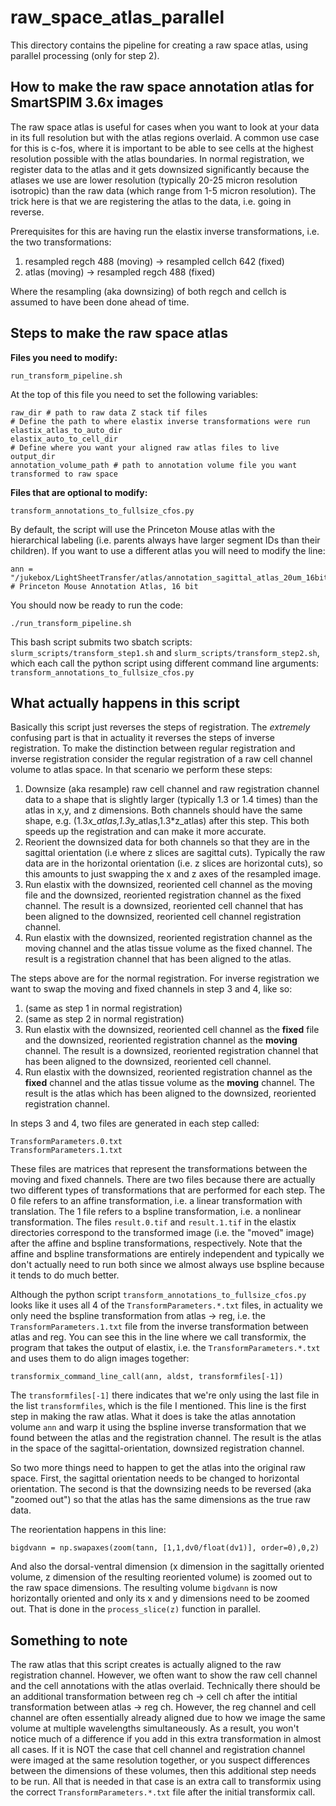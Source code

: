 # raw_space_atlas_parallel
This directory contains the pipeline for creating a raw space atlas, using parallel processing (only for step 2).

## How to make the raw space annotation atlas for SmartSPIM 3.6x images

The raw space atlas is useful for cases when you want to look at your data in its full resolution but with the atlas regions overlaid. A common use case for this is c-fos, where it is important to be able to see cells at the highest resolution possible with the atlas boundaries. In normal registration, we register data to the atlas and it gets downsized significantly because the atlases we use are lower resolution (typically 20-25 micron resolution isotropic) than the raw data (which range from 1-5 micron resolution). The trick here is that we are registering the atlas to the data, i.e. going in reverse.

Prerequisites for this are having run the elastix inverse transformations, i.e. the two transformations:
1. resampled regch 488 (moving) -> resampled cellch 642 (fixed)
2. atlas (moving) -> resampled regch 488 (fixed)

Where the resampling (aka downsizing) of both regch and cellch is assumed to have been done ahead of time.

## Steps to make the raw space atlas

**Files you need to modify:**

`run_transform_pipeline.sh`

At the top of this file you need to set the following variables:
```
raw_dir # path to raw data Z stack tif files
# Define the path to where elastix inverse transformations were run
elastix_atlas_to_auto_dir
elastix_auto_to_cell_dir
# Define where you want your aligned raw atlas files to live
output_dir 
annotation_volume_path # path to annotation volume file you want transformed to raw space
```

**Files that are optional to modify:**

`transform_annotations_to_fullsize_cfos.py`

By default, the script will use the Princeton Mouse atlas with the hierarchical labeling (i.e. parents always have larger segment IDs than their children). If you want to use a different atlas you will need to modify the line:

```
ann = "/jukebox/LightSheetTransfer/atlas/annotation_sagittal_atlas_20um_16bit_hierarch_labels.tif" # Princeton Mouse Annotation Atlas, 16 bit
```

You should now be ready to run the code:

`./run_transform_pipeline.sh`

This bash script submits two sbatch scripts: `slurm_scripts/transform_step1.sh` and `slurm_scripts/transform_step2.sh`, which each call the python script using different command line arguments: `transform_annotations_to_fullsize_cfos.py`

## What actually happens in this script

Basically this script just reverses the steps of registration. The *extremely* confusing part is that in actuality it reverses the steps of inverse registration. To make the distinction between regular registration and inverse registration consider the regular registration of a raw cell channel volume to atlas space. In that scenario we perform these steps:

1. Downsize (aka resample) raw cell channel and raw registration channel data to a shape that is slightly larger (typically 1.3 or 1.4 times) than the atlas in x,y, and z dimensions. Both channels should have the same shape, e.g. (1.3*x_atlas,1.3*y_atlas,1.3*z_atlas) after this step. This both speeds up the registration and can make it more accurate.
2. Reorient the downsized data for both channels so that they are in the sagittal orientation (i.e where z slices are sagittal cuts). Typically the raw data are in the horizontal orientation (i.e. z slices are horizontal cuts), so this amounts to just swapping the x and z axes of the resampled image.
3. Run elastix with the downsized, reoriented cell channel as the moving file and the downsized, reoriented registration channel as the fixed channel. The result is a downsized, reoriented cell channel that has been aligned to the downsized, reoriented cell channel registration channel.
4. Run elastix with the downsized, reoriented registration channel as the moving channel and the atlas tissue volume as the fixed channel. The result is a registration channel that has been aligned to the atlas.

The steps above are for the normal registration. For inverse registration we want to swap the moving and fixed channels in step 3 and 4, like so:
1. (same as step 1 in normal registration)
2. (same as step 2 in normal registration)  
3. Run elastix with the downsized, reoriented cell channel as the **fixed** file and the downsized, reoriented registration channel as the **moving** channel. The result is a downsized, reoriented registration channel that has been aligned to the downsized, reoriented cell channel.
4. Run elastix with the downsized, reoriented registration channel as the **fixed** channel and the atlas tissue volume as the **moving** channel. The result is the atlas which has been aligned to the downsized, reoriented registration channel.

In steps 3 and 4, two files are generated in each step called:
```
TransformParameters.0.txt
TransformParameters.1.txt
```
These files are matrices that represent the transformations between the moving and fixed channels. There are two files because there are actually two different types of transformations that are performed for each step. The 0 file refers to an affine transformation, i.e. a linear transformation with translation. The 1 file refers to a bspline transformation, i.e. a nonlinear transformation. The files `result.0.tif` and `result.1.tif` in the elastix directories correspond to the transformed image (i.e. the "moved" image) after the affine and bspline transformations, respectively. Note that the affine and bspline transformations are entirely independent and typically we don't actually need to run both since we almost always use bspline because it tends to do much better.

Although the python script `transform_annotations_to_fullsize_cfos.py` looks like it uses all 4 of the `TransformParameters.*.txt` files, in actuality we only need the bspline transformation from atlas -> reg, i.e. the `TransformParameters.1.txt` file from the inverse transformation between atlas and reg. You can see this in the line where we call transformix, the program that takes the output of elastix, i.e. the `TransformParameters.*.txt` and uses them to do align images together:  
```
transformix_command_line_call(ann, aldst, transformfiles[-1])
```
The `transformfiles[-1]` there indicates that we're only using the last file in the list `transformfiles`, which is the file I mentioned. This line is the first step in making the raw atlas. What it does is take the atlas annotation volume `ann` and warp it using the bspline inverse transformation that we found between the atlas and the registration channel. The result is the atlas in the space of the sagittal-orientation, downsized registration channel.

So two more things need to happen to get the atlas into the original raw space. First, the sagittal orientation needs to be changed to horizontal orientation. The second is that the downsizing needs to be reversed (aka "zoomed out") so that the atlas has the same dimensions as the true raw data.

The reorientation happens in this line:
```
bigdvann = np.swapaxes(zoom(tann, [1,1,dv0/float(dv1)], order=0),0,2)
```
And also the dorsal-ventral dimension (x dimension in the sagittally oriented volume, z dimension of the resulting reoriented volume) is zoomed out to the raw space dimensions. The resulting volume `bigdvann` is now horizontally oriented and only its x and y dimensions need to be zoomed out. That is done in the `process_slice(z)` function in parallel.


## Something to note
The raw atlas that this script creates is actually aligned to the raw registration channel. However, we often want to show the raw cell channel and the cell annotations with the atlas overlaid. Technically there should be an additional transformation between reg ch -> cell ch after the intitial transformation between atlas -> reg ch. However, the reg channel and cell channel are often essentially already aligned due to how we image the same volume at multiple wavelengths simultaneously. As a result, you won't notice much of a difference if you add in this extra transformation in almost all cases. If it is NOT the case that cell channel and registration channel were imaged at the same resolution together, or you suspect differences between the dimensions of these volumes, then this additional step needs to be run. All that is needed in that case is an extra call to transformix using the correct `TransformParameters.*.txt` file after the initial transformix call. 
